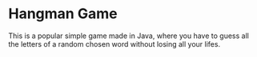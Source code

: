 # Hangman Game

This is a popular simple game made in Java, where you have to guess all the letters of a random chosen word
without losing all your lifes.
